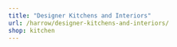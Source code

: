 ```yaml
---
title: "Designer Kitchens and Interiors"
url: /harrow/designer-kitchens-and-interiors/
shop: kitchen
---
```

